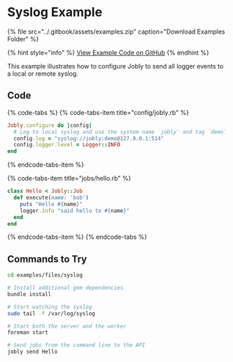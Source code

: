 # Syslog Example

{% file src="../.gitbook/assets/examples.zip" caption="Download Examples Folder" %}

{% hint style="info" %}
[View Example Code on GitHub](https://github.com/DannyBen/jobly-docs/tree/master/examples/files/syslog)
{% endhint %}

This example illustrates how to configure Jobly to send all logger events to a local or remote syslog.

## Code

{% code-tabs %}
{% code-tabs-item title="config/jobly.rb" %}
```ruby
Jobly.configure do |config|
  # Log to local syslog and use the system name `jobly` and tag `demo`
  config.log = "syslog://jobly:demo@127.0.0.1:514"
  config.logger.level = Logger::INFO
end
```
{% endcode-tabs-item %}

{% code-tabs-item title="jobs/hello.rb" %}
```ruby
class Hello < Jobly::Job
  def execute(name: 'bob')
    puts "Hello #{name}"
    logger.info "said hello to #{name}"
  end
end
```
{% endcode-tabs-item %}
{% endcode-tabs %}

## Commands to Try

```bash
cd examples/files/syslog

# Install additional gem dependencies
bundle install

# Start watching the syslog
sudo tail -f /var/log/syslog

# Start both the server and the worker
foreman start

# Send jobs from the command line to the API
jobly send Hello
```

